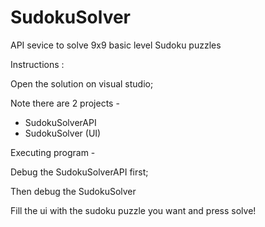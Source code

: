 # SudokuSolver
API sevice to solve 9x9 basic level Sudoku puzzles

Instructions :

Open the solution on visual studio;

Note there are 2 projects -
* SudokuSolverAPI
* SudokuSolver (UI)

Executing program -

Debug the SudokuSolverAPI first;

Then debug the SudokuSolver 

Fill the ui with the sudoku puzzle you want and press solve!

